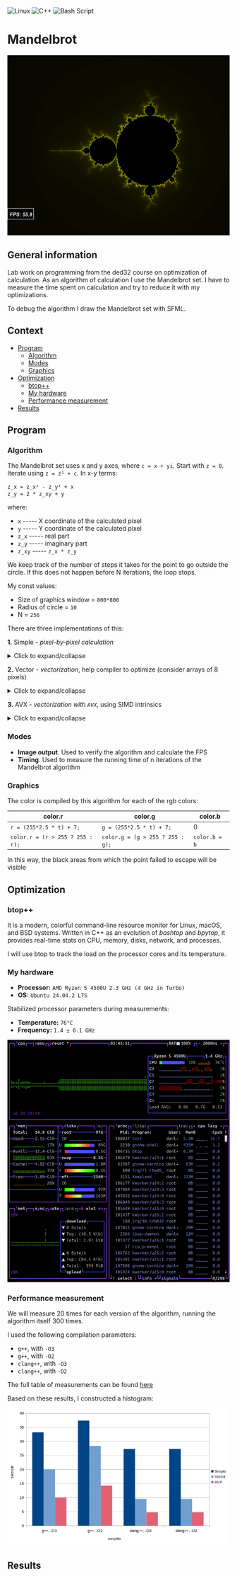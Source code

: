 ![Linux](https://img.shields.io/badge/Linux-FCC624?style=for-the-badge&logo=linux&logoColor=black)
![C++](https://img.shields.io/badge/c++-%2300599C.svg?style=for-the-badge&logo=c%2B%2B&logoColor=white)
![Bash Script](https://img.shields.io/badge/bash_script-%23121011.svg?style=for-the-badge&logo=gnu-bash&logoColor=white)

# Mandelbrot

![fractal](img/fractal.png)

## General information

Lab work on programming from the ded32 course on optimization of calculation. As an algorithm of calculation I use the Mandelbrot set.
I have to measure the time spent on calculation and try to reduce it with my optimizations.

To debug the algorithm I draw the Mandelbrot set with SFML.


## Context

- [Program](#program)
    - [Algorithm](#algorithm)
    - [Modes](#modes)
    - [Graphics](#graphics)
- [Optimization](#optimization)
    - [btop++](#btop)
    - [My hardware](#hardware)
    - [Performance measurement](#productivity)
- [Results](#results)

## Program

### Algorithm

The Mandelbrot set uses x and y axes, where ```c = x + yi```. Start with ```z = 0```. Iterate using ```z = z² + c```. In x-y terms:
```
z_x = z_x² - z_y² + x
z_y = 2 * z_xy + y
```
where:
- ```x``` -----  X coordinate of the calculated pixel
- ```y``` -----  Y coordinate of the calculated pixel
- ```z_x``` ----- real part
- ```z_y``` ----- imaginary part
- ```z_xy``` ----- ```z_x * z_y```

We keep track of the number of steps it takes for the point to go outside the circle. If this does not happen before N iterations, the loop stops.

My const values:
- Size of graphics window = `800*800`
- Radius of circle = `10`
- N = `256`

There are three implementations of this:

**1.** Simple - *pixel-by-pixel calculation*

<details>
<summary>Click to expand/collapse</summary>

```C
double RunMandelbrot_v1 (sf::Image* image, struct Params_t* cond, bool GraphicsFlag)
{
    struct timespec start, end;
    clock_gettime (CLOCK_MONOTONIC, &start);

    for (unsigned int iy = 0; iy < SIZE_Y; iy++)
    {
        mandl_t x_0 =  (                         - (mandl_t) SIZE_X*cond->scale/2) * cond->dx + cond->xc;
        mandl_t y_0 =  ((mandl_t) iy*cond->scale - (mandl_t) SIZE_Y*cond->scale/2) * cond->dy + cond->yc;

        for (unsigned int ix = 0; ix < SIZE_X; ix++, x_0 += cond->dx*cond->scale)
        {
            mandl_t x = x_0;
            mandl_t y = y_0;

            int N = 0;

            for ( ; N < N_max; N++)
            {
                mandl_t x_2 = x * x;
                mandl_t y_2 = y * y;
                mandl_t x_y = x * y;

                mandl_t r_2 = x_2 + y_2;

                if (r_2 >= r_2_max)
                    break;

                x = x_2 - y_2 + x_0;
                y = x_y + x_y + y_0;
            }
#ifndef MEASURE
            if (GraphicsFlag)
            {
                sf::Color color;
                color = sf::Color::Black;

                if (N == N_max)
                {
                    color.r = 0;
                    color.g = 0;
                    color.b = 0;
                }
                else
                {
                    mandl_t t = (mandl_t) N / (mandl_t) N_max;
                    int r = (int) (255*2.5 * t) + 7;
                    int g = (int) (255*2.5 * t) + 7;
                    int b = 0;
                    color.r = (sf::Uint8) (r > 255 ? 255 : r);
                    color.g = (sf::Uint8) (g > 255 ? 255 : g);
                    color.b = (sf::Uint8) b;
                }
                image->setPixel (ix, iy, color);
            }
#else
            v_arr[0] = x;
            v_arr[0] = y;
            v_arr[0] = (mandl_t)N;
#endif
        }
    }

    clock_gettime (CLOCK_MONOTONIC, &end);

    return (double) (end.tv_sec  - start.tv_sec) +
           (double) (end.tv_nsec - start.tv_nsec) / 1000000000.0;
}

```
</details>

**2.** Vector - *vectorization*, help compiler to optimize (consider arrays of 8 pixels)

<details>
<summary>Click to expand/collapse</summary>
    
``` C
double RunMandelbrot_v2 (sf::Image* image, struct Params_t* cond, bool GraphicsFlag)
{
    struct timespec start, end;
    clock_gettime (CLOCK_MONOTONIC, &start);

    float x_0_array[SIZE_ARR] = {};
    float x[SIZE_ARR] = {};
    float y[SIZE_ARR] = {};

    for (unsigned int iy = 0; iy < SIZE_Y; iy++)
    {
        float x_0 =  (                       - (float) SIZE_X*cond->scale/2) * cond->dx + cond->xc;
        float y_0 =  ((float) iy*cond->scale - (float) SIZE_Y*cond->scale/2) * cond->dy + cond->yc;

        for (unsigned int ix = 0; ix < SIZE_X; ix += SIZE_ARR, x_0 += cond->dx*cond->scale*SIZE_ARR)
        {
            for (int i = 0; i < SIZE_ARR; i++) x_0_array[i] = x_0 + cond->dx*((float)i)*cond->scale;
            for (int i = 0; i < SIZE_ARR; i++) x[i] = x_0_array[i];
            for (int i = 0; i < SIZE_ARR; i++) y[i] = y_0;

            int N[SIZE_ARR] = {};

            for (int n = 0; n < N_max; n++)
            {
                float x_2[SIZE_ARR] = {}; for (int i = 0; i < SIZE_ARR; i++) x_2[i] = x[i] * x[i];
                float y_2[SIZE_ARR] = {}; for (int i = 0; i < SIZE_ARR; i++) y_2[i] = y[i] * y[i];
                float x_y[SIZE_ARR] = {}; for (int i = 0; i < SIZE_ARR; i++) x_y[i] = x[i] * y[i];

                float r_2[SIZE_ARR] = {};
                for (int i = 0; i < SIZE_ARR; i++) r_2[i] = x_2[i] + y_2[i];

                int compare[SIZE_ARR] = {};
                for (int i = 0; i < SIZE_ARR; i++) if (r_2[i] <= r_2_max) compare[i] = 1;

                int mask = 0;
                for (int i = 0; i < SIZE_ARR; i++) mask |= (compare[i] << i);
                if (!mask)
                    break;

                for (int i = 0; i < SIZE_ARR; i++) N[i] = N[i] + compare[i];

                for (int i = 0; i < SIZE_ARR; i++) x[i] = x_2[i] - y_2[i] + x_0_array[i];
                for (int i = 0; i < SIZE_ARR; i++) y[i] = x_y[i] * 2 + y_0;
            }

#ifndef MEASURE
            if (GraphicsFlag)
                SetPixels (image, ix, iy, N);
#else
            v_arr[0] = *N;
            v_arr[0] = *x;
            v_arr[0] = *y;
#endif
        }
    }

    clock_gettime (CLOCK_MONOTONIC, &end);

    return (double) (end.tv_sec  - start.tv_sec) +
           (double) (end.tv_nsec - start.tv_nsec) / 1000000000.0;
}
```
</details>

**3.** AVX - *vectorization with `AVX`*, using SIMD intrinsics

<details>
<summary>Click to expand/collapse</summary>

```C
double RunMandelbrot_v3 (sf::Image* image, struct Params_t* cond, bool GraphicsFlag)
{
    struct timespec start, end;
    clock_gettime (CLOCK_MONOTONIC, &start);

    for (unsigned int iy = 0; iy < SIZE_Y; iy++)
    {
        mandl_t x_0 =  (                         - (mandl_t) SIZE_X*cond->scale/2) * cond->dx + cond->xc;
        mandl_t y_0 =  ((mandl_t) iy*cond->scale - (mandl_t) SIZE_Y*cond->scale/2) * cond->dy + cond->yc;

        for (unsigned int ix = 0; ix < SIZE_X; ix += SIZE_ARR, x_0 += cond->dx*cond->scale*SIZE_ARR)
        {
            __m256 x_0_array = _mm256_add_ps ( _mm256_set1_ps (x_0),
                                               _mm256_mul_ps  ( _mm256_set_ps (7.f, 6.f, 5.f, 4.f, 3.f, 2.f, 1.f, 0.f),
                                               _mm256_set1_ps (cond->dx*cond->scale) ) );
            __m256 y_0_array = _mm256_set1_ps (y_0);
            __m256 x = _mm256_movehdup_ps (x_0_array);
            __m256 y = _mm256_movehdup_ps (y_0_array);

            __m256i N  = _mm256_setzero_si256 ();

            for (int n = 0; n < N_max; n++)
            {
                __m256 x_2 = _mm256_mul_ps (x, x);
                __m256 y_2 = _mm256_mul_ps (y, y);
                __m256 x_y = _mm256_mul_ps (x, y);

                __m256 r_2 = _mm256_add_ps (x_2, y_2);

                __m256 compare = _mm256_cmp_ps (r_2, r_2_max_arr, _CMP_LE_OQ);

                int mask = _mm256_movemask_ps (compare);
                if (!mask)
                    break;

                N = _mm256_add_epi32 (N, _mm256_castps_si256 (compare));
                x = _mm256_add_ps (_mm256_sub_ps (x_2, y_2), x_0_array);
                y = _mm256_add_ps (_mm256_add_ps (x_y, x_y), y_0_array);
            }

#ifndef MEASURE
            if (GraphicsFlag)
            {
                 int N_arr[8] = {};
                 _mm256_storeu_si256 ( (__m256i*) N_arr, N);

                SetPixels (image, ix, iy, N_arr);
            }
#endif
        }
    }

    clock_gettime (CLOCK_MONOTONIC, &end);


    return (double) (end.tv_sec  - start.tv_sec) +
           (double) (end.tv_nsec - start.tv_nsec) / 1000000000.0;
}
```
</details>

### Modes

- **Image output**. Used to verify the algorithm and calculate the FPS
- **Timing**. Used to measure the running time of n iterations of the Mandelbrot algorithm

### Graphics

The color is compiled by this algorithm for each of the rgb colors:

|                color.r                |                color.g               |      color.b      |
|---------------------------------------|--------------------------------------|-------------------|
|     ```r = (255*2.5 * t) + 7;```      |     ```g = (255*2.5 * t) + 7;```     |         0         |
| ```color.r = (r > 255 ? 255 : r);```  | ```color.g = (g > 255 ? 255 : g);``` | ```color.b = b``` |

In this way, the black areas from which the point failed to escape will be visible

## Optimization

### btop++

It is a modern, colorful command-line resource monitor for Linux, macOS, and BSD systems. Written in C++ as an evolution of *bashtop* and *bpytop*, it provides real-time stats on CPU, memory, disks, network, and processes.

I will use btop to track the load on the processor cores and its temperature.

### My hardware

- **Processor:** ```AMD Ryzen 5 4500U 2.3 GHz (4 GHz in Turbo)```
- **OS:** ```Ubuntu 24.04.2 LTS```

Stabilized processor parameters during measurements:
- **Temperature:** ```76°C```
- **Frequency:** ```1.4 ± 0.1 GHz```

![btop](img/btop.png)

### Performance measurement

We will measure 20 times for each version of the algorithm, running the algorithm itself 300 times.

I used the following compilation parameters:
- `g++`, with `-O3`
- `g++`, with `-O2`
- `clang++`, with `-O3`
- `clang++`, with `-O2`



The full table of measurements can be found [here](https://github.com/daniilgriga/Mandelbrot/blob/main/data.md)

Based on these results, I constructed a histogram:

![histo](img/histo.png)

## Results

